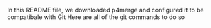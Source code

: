 In this README file, we downloaded p4merge and configured it to be compatibale with Git
Here are all of the git commands to do so